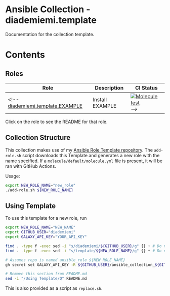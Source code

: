 Ansible Collection - diademiemi.template
========================================
Documentation for the collection template.

Contents 
========

Roles
------
Role | Description | CI Status
--- | --- | ---
<!-- [diademiemi.template.EXAMPLE](./roles/template/) | Install EXAMPLE | [![Molecule test](https://github.com/diademiemi/ansible_collection_diademiemi.template/actions/workflows/ansible-role-EXAMPLE.yml/badge.svg)](https://github.com/diademiemi/ansible_collection_diademiemi.template/actions/workflows/ansible-role-EXAMPLE.yml) -->

Click on the role to see the README for that role.  

Collection Structure
--------------

This collection makes use of my [Ansible Role Template repository](https://github.com/diademiemi/ansible_role_%74emplate.git).  The `add-role.sh` script downloads this Template and generates a new role with the name specified. If a `molecule/default/molecule.yml` file is present, it will be ran with GitHub Actions.  
<!-- I use %74 here to encode to a "t" so it doesnt get recursively replaced. The .git causes a redirect so you end up at the right URL :)-->

Usage:
```bash
export NEW_ROLE_NAME="new_role"
./add-role.sh ${NEW_ROLE_NAME}
```

Using Template
--------------
To use this template for a new role, run


```bash
export NEW_ROLE_NAME="NEW_NAME"
export GITHUB_USER="diademiemi"
export GALAXY_API_KEY="YOUR_API_KEY"

find . -type f -exec sed -i "s/diademiemi/${GITHUB_USER}/g" {} + # Do not run this more than once
find . -type f -exec sed -i "s/template/${NEW_ROLE_NAME}/g" {} + # Do not run this more than once

# Assumes repo is named ansible_role_${NEW_ROLE_NAME}
gh secret set GALAXY_API_KEY -R ${GITHUB_USER}/ansible_collection_${GITHUB_USER}.${NEW_COLLECTION_NAME} -a actions -b ${GALAXY_API_KEY}

# Remove this section from README.md
sed -i "/Using Template/Q" README.md
```

This is also provided as a script as `replace.sh`.  
